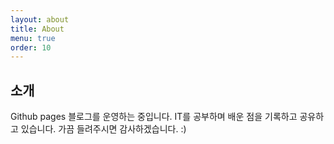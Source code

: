 ```yaml
---
layout: about
title: About
menu: true
order: 10
---
```


## 소개

Github pages 블로그를 운영하는 중입니다. IT를 공부하며 배운 점을 기록하고 공유하고 있습니다.
가끔 들려주시면 감사하겠습니다. :)

